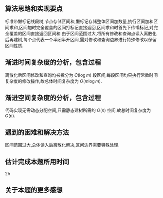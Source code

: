 ## 算法思路和实现要点
标准带懒标记线段树,节点存储区间和,懒标记存储整体区间加数量,执行区间加和区间求和,区间加时完全覆盖的区间打标记直接返回,区间求和时首先下传懒标记,对完全覆盖的区间直接返回区间和.由于区间范围过大,将所有修改和查询点读入离散化后再建树,每个点代表一个半闭半开区间,需对修改和查询边界进行特殊修改以保留区间性质.
## 渐进时间复杂度的分析，包含过程
离散化后区间修改和查询均被拆分为 $O(\log m)$ 段区间,每段区间均只执行常数时间复杂度的修改操作,故总体时间复杂度为 $O(m\log m)$.
## 渐进空间复杂度的分析，包含过程
代码实现无需动态分配空间,只需静态建树所需的 $O(n)$ 空间,故总时间复杂度为 $O(n)$.
## 遇到的困难和解决方法
区间范围过大,总体读入后离散化解决,区间边界需要特殊处理.
## 估计完成本题所用时间 
2h
## 关于本题的更多感想

